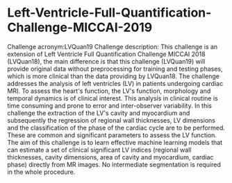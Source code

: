 # Left-Ventricle-Full-Quantification-Challenge-MICCAI-2019

Challenge acronym:LVQuan19
Challenge description:
This challenge is an extension of Left Ventricle Full Quantification Challenge
MICCAI 2018 (LVQuan18), the main difference is that this challenge (LVQuan19)
will provide original data without preprocessing for training and testing phases,
which is more clinical than the data providing by LVQuan18. The challenge
addresses the analysis of left ventricles (LV) in patients undergoing cardiac MRI.
To assess the heart's function, the LV's function, morphology and temporal
dynamics is of clinical interest. This analysis in clinical routine is time consuming
and prone to error and inter-observer variability. In this challenge the extraction of
the LV's cavity and myocardium and subsequently the regression of regional wall
thicknesses, LV dimensions and the classification of the phase of the cardiac
cycle are to be performed. These are common and significant parameters to
assess the LV function. The aim of this challenge is to learn effective machine
learning models that can estimate a set of clinical significant LV indices (regional
wall thicknesses, cavity dimensions, area of cavity and myocardium, cardiac
phase) directly from MR images. No intermediate segmentation is required in the
whole procedure.
